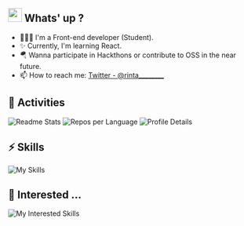 ## <img src="https://media.giphy.com/media/hvRJCLFzcasrR4ia7z/giphy.gif" width="28"> Whats' up ?

- 🧑🏻‍💻 I'm a Front-end developer (Student).
- ✨ Currently, I'm learning React.
- 🪂 Wanna participate in Hackthons or contribute to OSS in the near future.
- 📫 How to reach me: [Twitter - @rinta________](https://x.com/rinta________)

## 🔭 Activities
![Readme Stats](https://github-readme-stats.vercel.app/api?username=rintarotajima&theme=transparent&show_icons=ture&hide_border=true)
![Repos per Language](https://github-profile-summary-cards.vercel.app/api/cards/repos-per-language?username=rintarotajima&theme=transparent)
![Profile Details](https://github-profile-summary-cards.vercel.app/api/cards/profile-details?username=rintarotajima&theme=transparent)


## ⚡ Skills
![My Skills](https://skillicons.dev/icons?i=react,nextjs,ts,js,html,css)

## 🤔 Interested ...
![My Interested Skills](https://skillicons.dev/icons?&i=rust,kotlin)





<!--
This repository is a ✨ _special_ ✨ repository because its `README.md` (this file) appears on your GitHub profile.

Here are some ideas to get you started:

- 🔭 I’m currently working on ...- 🔭 現在取り組んでいる...
- 🌱 I’m currently learning ...
- 👯 I’m looking to collaborate on ...
- 🤔 I’m looking for help with ...- 🤔 助けを求めています...
- 💬 Ask me about ...
- 📫 How to reach me: ...- 📫 私に連絡する方法:...
- 😄 Pronouns: ...
- ⚡ Fun fact: ...
-->

